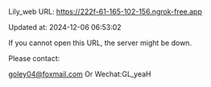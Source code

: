 Lily_web URL: https://222f-61-165-102-156.ngrok-free.app

Updated at: 2024-12-06 06:53:02

If you cannot open this URL, the server might be down.

Please contact: 

goley04@foxmail.com Or Wechat:GL_yeaH